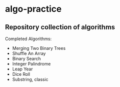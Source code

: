 # algo-practice

## Repository collection of algorithms

Completed Algorithms:

- Merging Two Binary Trees
- Shuffle An Array
- Binary Search
- Integer Palindrome
- Leap Year
- Dice Roll
- Substring, classic
